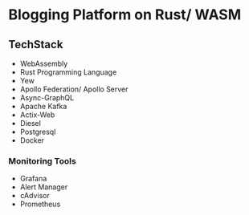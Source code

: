 # Blogging Platform on Rust/ WASM 

## TechStack 
- WebAssembly
- Rust Programming Language
- Yew 
- Apollo Federation/ Apollo Server  
- Async-GraphQL
- Apache Kafka
- Actix-Web
- Diesel 
- Postgresql
- Docker
### Monitoring Tools
- Grafana
- Alert Manager 
- cAdvisor 
- Prometheus 






